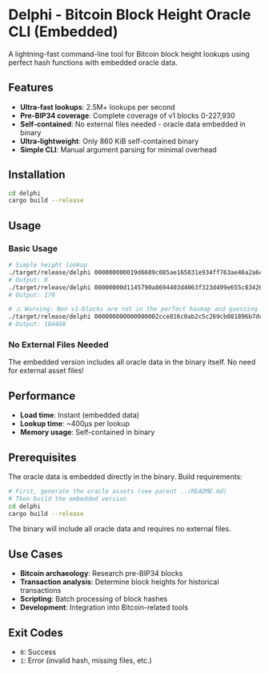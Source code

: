 # Delphi - Bitcoin Block Height Oracle CLI (Embedded)

A lightning-fast command-line tool for Bitcoin block height lookups using perfect hash functions with embedded oracle data.

## Features

- **Ultra-fast lookups**: 2.5M+ lookups per second
- **Pre-BIP34 coverage**: Complete coverage of v1 blocks 0-227,930
- **Self-contained**: No external files needed - oracle data embedded in binary
- **Ultra-lightweight**: Only 860 KiB self-contained binary
- **Simple CLI**: Manual argument parsing for minimal overhead

## Installation

```bash
cd delphi
cargo build --release
```

## Usage

### Basic Usage

```bash
# Simple height lookup
./target/release/delphi 000000000019d6689c085ae165831e934ff763ae46a2a6c172b3f1b60a8ce26f
# Output: 0
./target/release/delphi 00000000d1145790a8694403d4063f323d499e655c83426834d4ce2f8dd4a2ee
# Output: 170

# ⚠️ Warning: Non v1-blocks are not in the perfect hasmap and guessing their height WILL BE WRONG! 
./target/release/delphi 000000000000000002cce816c0ab2c5c269cb081896b7dcb34b8422d6b74ffa1 # actual: 420,000
# Output: 184468
```

### No External Files Needed

The embedded version includes all oracle data in the binary itself. No need for external asset files!

## Performance

- **Load time**: Instant (embedded data)
- **Lookup time**: ~400μs per lookup
- **Memory usage**: Self-contained in binary

## Prerequisites

The oracle data is embedded directly in the binary. Build requirements:

```bash
# First, generate the oracle assets (see parent ../README.md)
# Then build the embedded version
cd delphi
cargo build --release
```

The binary will include all oracle data and requires no external files.

## Use Cases

- **Bitcoin archaeology**: Research pre-BIP34 blocks
- **Transaction analysis**: Determine block heights for historical transactions
- **Scripting**: Batch processing of block hashes
- **Development**: Integration into Bitcoin-related tools

## Exit Codes

- `0`: Success
- `1`: Error (invalid hash, missing files, etc.)